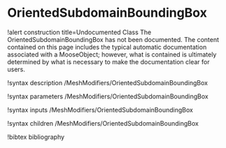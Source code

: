 <!-- MOOSE Documentation Stub: Remove this when content is added. -->

# OrientedSubdomainBoundingBox

!alert construction title=Undocumented Class
The OrientedSubdomainBoundingBox has not been documented. The content contained on this page includes the
typical automatic documentation associated with a MooseObject; however, what is contained is
ultimately determined by what is necessary to make the documentation clear for users.

!syntax description /MeshModifiers/OrientedSubdomainBoundingBox

!syntax parameters /MeshModifiers/OrientedSubdomainBoundingBox

!syntax inputs /MeshModifiers/OrientedSubdomainBoundingBox

!syntax children /MeshModifiers/OrientedSubdomainBoundingBox

!bibtex bibliography
